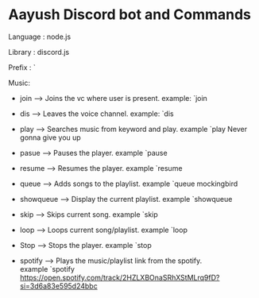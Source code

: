 # Aayush Discord bot and Commands
Language : node.js

Library : discord.js

Prefix : `

Music:

- join --> Joins the vc where user is present. example: `join

- dis --> Leaves the voice channel. example: `dis

- play --> Searches music from keyword and play. example `play Never gonna give you up

- pasue --> Pauses the player. example `pause

- resume --> Resumes the player. example `resume 

- queue --> Adds songs to the playlist. example `queue mockingbird

- showqueue --> Display the current playlist. example `showqueue

- skip --> Skips current song. example `skip

- loop --> Loops current song/playlist. example `loop

- Stop --> Stops the player. example `stop

- spotify --> Plays the music/playlist link from the spotify.<br> example `spotify https://open.spotify.com/track/2HZLXBOnaSRhXStMLrq9fD?si=3d6a83e595d24bbc